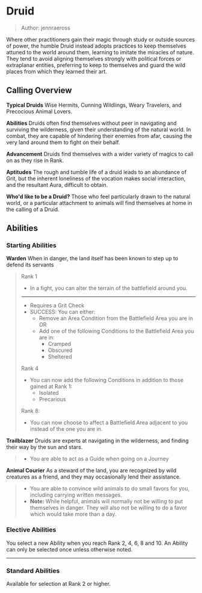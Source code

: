# Druid
> Author: jennraeross

Where other practitioners gain their magic through study or outside sources of power, the humble Druid instead adopts practices to keep themselves attuned to the world around them, learning to imitate the miracles of nature. They tend to avoid aligning themselves strongly with political forces or extraplanar entities, preferring to keep to themselves and guard the wild places from which they learned their art.

## Calling Overview

**Typical Druids** Wise Hermits, Cunning Wildlings, Weary Travelers, and Precocious Animal Lovers.

**Abilities** Druids often find themselves without peer in navigating and surviving the wilderness, given their understanding of the natural world. In combat, they are capable of hindering their enemies from afar, causing the very land around them to fight on their behalf.

**Advancement** Druids find themselves with a wider variety of magics to call on as they rise in Rank.

**Aptitudes** The rough and tumble life of a druid leads to an abundance of Grit, but the inherent loneliness of the vocation makes social interaction, and the resultant Aura, difficult to obtain.

**Who'd like to be a Druid?** Those who feel particularly drawn to the natural world, or a particular attachment to animals will find themselves at home in the calling of a Druid.

## Abilities

### Starting Abilities

**Warden** When in danger, the land itself has been known to step up to defend its servants

> Rank 1
> - In a fight, you can alter the terrain of the battlefield around you.
> ---
> - Requires a Grit Check
> - SUCCESS: You can either:
>   - Remove an Area Condition from the Battlefield Area you are in OR
>   - Add one of the following Conditions to the Battlefield Area you are in:
>     - Cramped
>     - Obscured
>     - Sheltered
>
> Rank 4
> - You can now add the following Conditions in addition to those gained at Rank 1:
>   - Isolated
>   - Precarious
> 
> Rank 8:
> - You can now choose to affect a Battlefield Area adjacent to you instead of the one you are in.


**Trailblazer** Druids are experts at navigating in the wilderness, and finding their way by the sun and stars.

> - You are able to act as a Guide when going on a Journey

**Animal Courier** As a steward of the land, you are recognized by wild creatures as a friend, and they may occasionally lend their assistance.

> - You are able to convince wild animals to do small favors for you, including carrying written messages.
> - **Note:** While helpful, animals will normally not be willing to put themselves in danger. They will also not be willing to do a favor which would take more than a day.

### Elective Abilities

You select a new Ability when you reach Rank 2, 4, 6, 8 and 10. An Ability can only be selected once unless otherwise noted.

---

### Standard Abilities

Available for selection at Rank 2 or higher.
